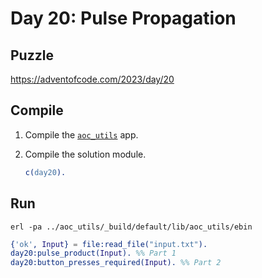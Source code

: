 # Day 20: Pulse Propagation

## Puzzle

<https://adventofcode.com/2023/day/20>

## Compile

1. Compile the [`aoc_utils`](../aoc_utils/) app.
2. Compile the solution module.

    ```erlang
    c(day20).
    ```

## Run

```shell
erl -pa ../aoc_utils/_build/default/lib/aoc_utils/ebin
```

```erlang
{'ok', Input} = file:read_file("input.txt").
day20:pulse_product(Input). %% Part 1
day20:button_presses_required(Input). %% Part 2
```
